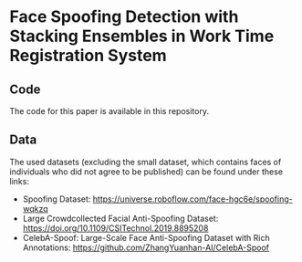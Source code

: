 # Face Spoofing Detection with Stacking Ensembles in Work Time Registration System

## Code
The code for this paper is available in this repository.

## Data
The used datasets (excluding the small dataset, which contains faces of individuals who did not agree to be published) can be found under these links:
- Spoofing Dataset: https://universe.roboflow.com/face-hgc6e/spoofing-wqkzq
- Large Crowdcollected Facial Anti-Spoofing Dataset: https://doi.org/10.1109/CSITechnol.2019.8895208
- CelebA-Spoof: Large-Scale Face Anti-Spoofing Dataset with Rich
  Annotations: https://github.com/ZhangYuanhan-AI/CelebA-Spoof
